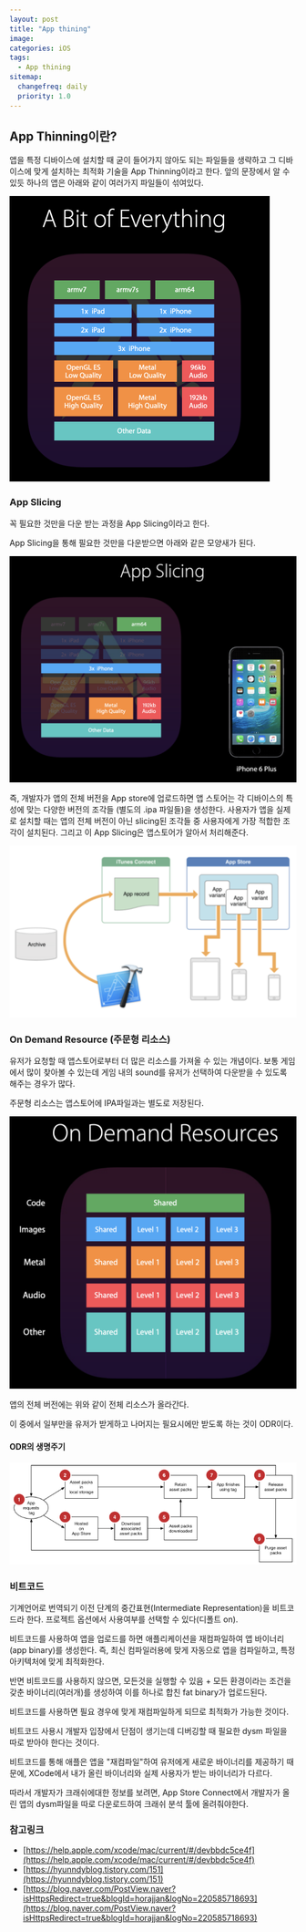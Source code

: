 ```yaml
---
layout: post
title: "App thining"
image:
categories: iOS
tags: 
  - App thining
sitemap:
  changefreq: daily
  priority: 1.0
---
```


## App Thinning이란?

앱을 특정 디바이스에 설치할 때 굳이 들어가지 않아도 되는 파일들을 생략하고 그 디바이스에 맞게 설치하는 최적화 기술을 App Thinning이라고 한다. 앞의 문장에서 알 수 있듯 하나의 앱은 아래와 같이 여러가지 파일들이 섞여있다.

<img src="https://raw.githubusercontent.com/Neph3779/Blog-Image/forUpload/img/20210725190835.png" alt="?scode=mtistory2&fname=https%3A%2F%2Fblog.kakaocdn.net%2Fdn%2FccHkki%2FbtqMNwMWH1E%2F9ECfXenzBbiitySkTphFJ0%2Fimg" style="zoom:50%;" />



### App Slicing

꼭 필요한 것만을 다운 받는 과정을 App Slicing이라고 한다.

App Slicing을 통해 필요한 것만을 다운받으면 아래와 같은 모양새가 된다.

<img src="https://raw.githubusercontent.com/Neph3779/Blog-Image/forUpload/img/20210725190924.png" alt="?scode=mtistory2&fname=https%3A%2F%2Fblog.kakaocdn.net%2Fdn%2FcyHPmL%2FbtqMTgvf1NB%2F8TDe7i1f9aNbIRTs57JsIk%2Fimg" style="zoom:50%;" />

즉, 개발자가 앱의 전체 버전을 App store에 업로드하면 앱 스토어는 각 디바이스의 특성에 맞는 다양한 버전의 조각들 (별도의 .ipa 파일들)을 생성한다. 사용자가 앱을 실제로 설치할 때는 앱의 전체 버전이 아닌 slicing된 조각들 중 사용자에게 가장 적합한 조각이 설치된다. 그리고 이 App Slicing은 앱스토어가 알아서 처리해준다.

<img src="https://raw.githubusercontent.com/Neph3779/Blog-Image/forUpload/img/20210725191103.png" alt="?scode=mtistory2&fname=https%3A%2F%2Fblog.kakaocdn.net%2Fdn%2Fcr1BBh%2FbtqMOyQ0RXl%2FmnpwXDMpNO96k7wNCxOP0k%2Fimg" style="zoom:50%;" />



### On Demand Resource (주문형 리소스)

유저가 요청할 때 앱스토어로부터 더 많은 리소스를 가져올 수 있는 개념이다. 보통 게임에서 많이 찾아볼 수 있는데 게임 내의 sound를 유저가 선택하여 다운받을 수 있도록 해주는 경우가 많다.

주문형 리소스는 앱스토어에 IPA파일과는 별도로 저장된다. 



<img src="https://raw.githubusercontent.com/Neph3779/Blog-Image/forUpload/img/20210725191517.png" alt="?scode=mtistory2&fname=https%3A%2F%2Fblog.kakaocdn.net%2Fdn%2FbOsCEz%2FbtqMX9I76tB%2FLuYzKxGDVccPRsInfkp3kk%2Fimg" style="zoom:50%;" />

앱의 전체 버전에는 위와 같이 전체 리소스가 올라간다.

이 중에서 일부만을 유저가 받게하고 나머지는 필요시에만 받도록 하는 것이 ODR이다.



#### ODR의 생명주기

![img](https://raw.githubusercontent.com/Neph3779/Blog-Image/forUpload/img/20210725192612.png)



### 비트코드

기계언어로 번역되기 이전 단계의 중간표현(Intermediate Representation)을 비트코드라 한다. 프로젝트 옵션에서 사용여부를 선택할 수 있다(디폴트 on). 

비트코드를 사용하여 앱을 업로드를 하면 애플리케이션을 재컴파일하여 앱 바이너리(app binary)를 생성한다. 즉, 최신 컴파일러용에 맞게 자동으로 앱을 컴파일하고, 특정 아키텍처에 맞게 최적화한다.

반면 비트코드를 사용하지 않으면,  모든것을 실행할 수 있음 + 모든 환경이라는 조건을 갖춘 바이너리(여러개)를 생성하여 이를 하나로 합친 fat binary가 업로드된다.

비트코드를 사용하면 필요 경우에 맞게 재컴파일하게 되므로 최적화가 가능한 것이다.

 

비트코드 사용시 개발자 입장에서 단점이 생기는데 디버깅할 때 필요한 dysm 파일을 따로 받아야 한다는 것이다.

비트코드를 통해 애플은 앱을 "재컴파일"하여 유저에게 새로운 바이너리를 제공하기 때문에, XCode에서 내가 올린 바이너리와 실제 사용자가 받는 바이너리가 다르다.

따라서 개발자가 크래쉬에대한 정보를 보려면, App Store Connect에서 개발자가 올린 앱의 dysm파일을 따로 다운로드하여 크래쉬 분석 툴에 올려줘야한다.



### 참고링크

- [https://help.apple.com/xcode/mac/current/#/devbbdc5ce4f](https://help.apple.com/xcode/mac/current/#/devbbdc5ce4f)
- [https://hyunndyblog.tistory.com/151](https://hyunndyblog.tistory.com/151)
- [https://blog.naver.com/PostView.naver?isHttpsRedirect=true&blogId=horajjan&logNo=220585718693](https://blog.naver.com/PostView.naver?isHttpsRedirect=true&blogId=horajjan&logNo=220585718693)

